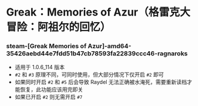 # Greak：Memories of Azur（格雷克大冒险：阿祖尔的回忆）

### steam-[Greak Memories of Azur]-amd64-35426aebd44e7fdd51b47cb78593fa22839ccc46-ragnaroks
- 适用于 1.0.6_114 版本
- `#2` 和 `#3` 原理不同，可同时使用，但大部分情况下仅开启 `#2` 即可
- 如果同时开启 `#2` 和 `#5` 后会导致 Raydel 无法正确被水淹死，需要重新读档才能恢复，此功能应该用完即关
- 如果已开启 `#2` 则无需开启 `#7`
